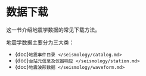 # 数据下载

这一节介绍地震学数据的常见下载方法。

地震学数据主要分为三大类：

- {doc}`地震事件目录 </seismology/catalog.md>`
- {doc}`台站元信息及仪器响应 </seismology/station.md>`
- {doc}`地震波形数据 </seismology/waveform.md>`
